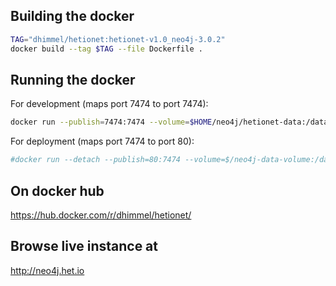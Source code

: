 ## Building the docker

```sh
TAG="dhimmel/hetionet:hetionet-v1.0_neo4j-3.0.2"
docker build --tag $TAG --file Dockerfile .
```

## Running the docker

For development (maps port 7474 to port 7474):

```sh
docker run --publish=7474:7474 --volume=$HOME/neo4j/hetionet-data:/data $TAG
```

For deployment (maps port 7474 to port 80):

```sh
#docker run --detach --publish=80:7474 --volume=$/neo4j-data-volume:/data $TAG
```

## On docker hub

https://hub.docker.com/r/dhimmel/hetionet/

## Browse live instance at

http://neo4j.het.io
